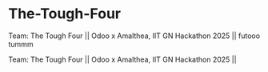 # The-Tough-Four
Team: The Tough Four || Odoo x Amalthea, IIT GN Hackathon 2025 ||
futooo tummm

Team: The Tough Four || Odoo x Amalthea, IIT GN Hackathon 2025 ||
